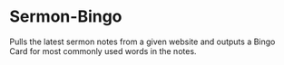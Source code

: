 # Sermon-Bingo
Pulls the latest sermon notes from a given website and outputs a Bingo Card for most commonly used words in the notes.
